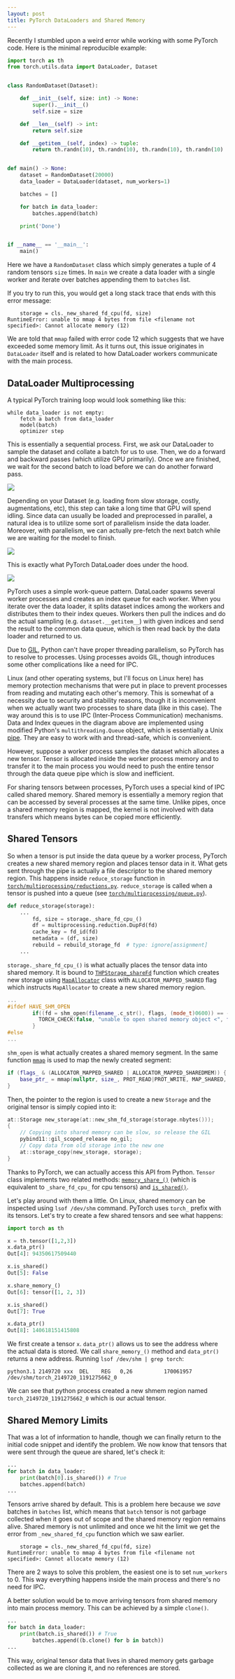 ```yaml
---
layout: post
title: PyTorch DataLoaders and Shared Memory
---
```


Recently I stumbled upon a weird error while working with some PyTorch code. Here is the minimal 
reproducible example:

```python
import torch as th
from torch.utils.data import DataLoader, Dataset


class RandomDataset(Dataset):

    def __init__(self, size: int) -> None:
        super().__init__()
        self.size = size

    def __len__(self) -> int:
        return self.size

    def __getitem__(self, index) -> tuple:
        return th.randn(10), th.randn(10), th.randn(10), th.randn(10)


def main() -> None:
    dataset = RandomDataset(20000)
    data_loader = DataLoader(dataset, num_workers=1)

    batches = []

    for batch in data_loader:
        batches.append(batch)

    print('Done')


if __name__ == '__main__':
    main()
```

Here we have a `RandomDataset` class which simply generates a tuple of 4 random tensors `size` times. In `main` we create
a data loader with a single worker and iterate over batches appending them to `batches` list.

If you try to run this, you would get a long stack trace that ends with this error message:

```
    storage = cls._new_shared_fd_cpu(fd, size)
RuntimeError: unable to mmap 4 bytes from file <filename not specified>: Cannot allocate memory (12)
```

We are told that `mmap` failed with error code 12 which suggests that we have exceeded some memory limit. As it turns
out, this issue originates in `DataLoader` itself and is related to how DataLoader workers communicate with the main 
process.

## DataLoader Multiprocessing

A typical PyTorch training loop would look something like this:

```
while data_loader is not empty:
    fetch a batch from data_loader
    model(batch)
    optimizer step
```

This is essentially a sequential process. First, we ask our DataLoader to sample the dataset and collate a
batch for us to use. Then, we do a forward and backward passes (which utilize GPU primarily). Once we are finished, we
wait for the second batch to load before we can do another forward pass.

![](/assets/img/torch-shmem/sync-model.png)

Depending on your Dataset (e.g. loading from slow storage, 
costly, augmentations, etc), this step can take a long time that GPU will spend idling. Since data can usually be
loaded and preprocessed in parallel, a natural idea is to utilize some sort of parallelism inside the data
loader. Moreover, with parallelism, we can actually pre-fetch the next batch while we are waiting for the model to finish. 


![](/assets/img/torch-shmem/async-model.png)

This is exactly what PyTorch DataLoader does under the hood.

![](/assets/img/torch-shmem/workers.png)

PyTorch uses a simple work-queue pattern. DataLoader spawns several worker processes and creates
an index queue for each worker. When you iterate over the data loader, it splits dataset indices
among the workers and distributes them to their index queues. Workers then pull the indices and do the actual 
sampling (e.g. `dataset.__getitem__`) with given indices and send the result to the common data queue, 
which is then read back by the data loader and returned to us.

Due to [GIL](https://realpython.com/python-gil/), Python can't have proper threading parallelism,
so PyTorch has to resolve to processes. Using processes avoids GIL, though introduces some other complications like a need for IPC. 

Linux (and other operating systems, but I'll focus on Linux here) has memory protection mechanisms that were
put in place to prevent processes from reading and mutating each other's memory. This is somewhat of a necessity due
to security and stability reasons, though it is inconvenient when we actually want two processes to share data (like in this case).
The way around this is to use IPC (Inter-Process Communication) mechanisms. Data and Index queues in the diagram
above are implemented using modified Python's `multithreading.Queue` object, which is essentially a Unix 
[pipe](https://people.cs.rutgers.edu/~pxk/416/notes/c-tutorials/pipe.html). They are easy to work with and thread-safe, which is convenient.

However, suppose a worker process samples the dataset which allocates a new tensor. Tensor is allocated inside the worker process
memory and to transfer it to the main process you would need to push the entire tensor through the data queue pipe which is slow and inefficient.

For sharing tensors between processes, PyTorch uses a special kind of IPC called shared memory. Shared memory is essentially 
a memory region that can be accessed by several processes at the same time. Unlike pipes, once a shared memory region
is mapped, the kernel is not involved with data transfers which means bytes can be copied more efficiently.

## Shared Tensors

So when a tensor is put inside the data queue by a worker process, PyTorch creates a new shared memory region and places tensor data
in it. What gets sent through the pipe is actually a file descriptor to the shared memory region. This happens inside `reduce_storage` function in
[`torch/multiprocessing/reductions.py`](https://github.com/pytorch/pytorch/blob/main/torch/multiprocessing/reductions.py#L428).
`reduce_storage` is called when a tensor is pushed into a queue (see [`torch/multiprocessing/queue.py`](https://github.com/pytorch/pytorch/blob/main/torch/multiprocessing/queue.py#L16C11-L16C11)). 

```python
def reduce_storage(storage):
    ...
        fd, size = storage._share_fd_cpu_()
        df = multiprocessing.reduction.DupFd(fd)
        cache_key = fd_id(fd)
        metadata = (df, size)
        rebuild = rebuild_storage_fd  # type: ignore[assignment]
    ...
```

`storage._share_fd_cpu_()` is what actually places the tensor data into shared memory. It is bound to 
[`THPStorage_shareFd`](https://github.com/pytorch/pytorch/blob/11602ac564c0e3178b38a65e09be13644322d303/torch/csrc/StorageSharing.cpp#L194)
function which creates new storage using [`MapAllocator`](https://github.com/pytorch/pytorch/blob/main/aten/src/ATen/MapAllocator.cpp#L262C35-L262C35) 
class with `ALLOCATOR_MAPPED_SHARED` flag which instructs `MapAllocator` to create a new shared memory region.

```c++
...
#ifdef HAVE_SHM_OPEN
        if((fd = shm_open(filename_.c_str(), flags, (mode_t)0600)) == -1) {
          TORCH_CHECK(false, "unable to open shared memory object <", filename_, "> in read-write mode: ", strerror(errno), " (", errno, ")");
        }
#else
...
```

`shm_open` is what actually creates a shared memory segment. In the same function [`mmap`](https://github.com/pytorch/pytorch/blob/main/aten/src/ATen/MapAllocator.cpp#L320C39-L320C39) is used to map the newly 
created segment:

```c++
if (flags_ & (ALLOCATOR_MAPPED_SHARED | ALLOCATOR_MAPPED_SHAREDMEM)) {
    base_ptr_ = mmap(nullptr, size_, PROT_READ|PROT_WRITE, MAP_SHARED, fd, 0);
}
```

Then, the pointer to the region is used to create a new `Storage` and the original tensor is simply copied into it:

```c++
at::Storage new_storage(at::new_shm_fd_storage(storage.nbytes()));
{
    // Copying into shared memory can be slow, so release the GIL
    pybind11::gil_scoped_release no_gil;
    // Copy data from old storage into the new one
    at::storage_copy(new_storage, storage);
}
```

Thanks to PyTorch, we can actually access this API from Python. `Tensor` class implements two related methods:
[`memory_share_()`](https://pytorch.org/docs/stable/generated/torch.Tensor.share_memory_.html)
(which is equivalent to `_share_fd_cpu_` for cpu tensors) and 
[`is_shared()`](https://pytorch.org/docs/stable/generated/torch.Tensor.is_shared.html).

Let's play around with them a little. On Linux, shared memory can be inspected using `lsof /dev/shm` command.
PyTorch uses `torch_` prefix with its tensors. Let's try to create a few shared tensors and see what happens:

```python
import torch as th

x = th.tensor([1,2,3])
x.data_ptr()
Out[4]: 94350617509440

x.is_shared()
Out[5]: False

x.share_memory_()
Out[6]: tensor([1, 2, 3])

x.is_shared()
Out[7]: True

x.data_ptr()
Out[8]: 140618151415808
```

We first create a tensor `x`. `data_ptr()` allows us to see the address where the actual data is stored. 
We call `share_memory_()` method and `data_ptr()` returns a new address. Running `lsof /dev/shm | grep torch`:

```
python3.1 2149720 xxx  DEL    REG   0,26          170061957 /dev/shm/torch_2149720_1191275662_0
```

We can see that python process created a new shmem region named `torch_2149720_1191275662_0` which is our actual
tensor.

## Shared Memory Limits

That was a lot of information to handle, though we can finally return to the initial code snippet and identify
the problem. We now know that tensors that were sent through the queue are shared, let's check it:

```python
...
for batch in data_loader:
    print(batch[0].is_shared()) # True
    batches.append(batch)
...
```

Tensors arrive shared by default. This is a problem here because we *save* batches in `batches` list,
which means that `batch` tensor is not garbage collected when it goes out of scope and the shared memory region 
remains alive. Shared memory is not unlimited and once we hit the limit we get the error from `_new_shared_fd_cpu` 
function which we saw earlier.

```
    storage = cls._new_shared_fd_cpu(fd, size)
RuntimeError: unable to mmap 4 bytes from file <filename not specified>: Cannot allocate memory (12)
```

There are 2 ways to solve this problem, the easiest one is to set `num_workers` to 0. This way everything happens inside
the main process and there's no need for IPC. 

A better solution would be to move arriving tensors from shared memory into main process memory. This can be achieved
by a simple `clone()`.

```python
...
for batch in data_loader:
    print(batch.is_shared()) # True
        batches.append((b.clone() for b in batch))
...
```

This way, original tensor data that lives in shared memory gets garbage collected as we are cloning it, and no references
are stored.
